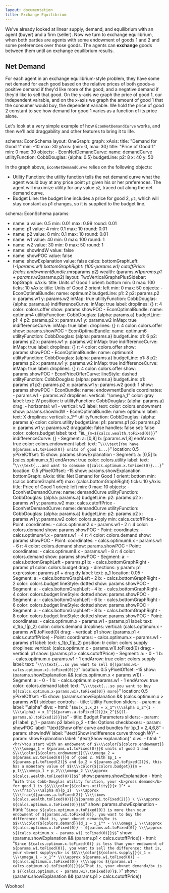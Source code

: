 ```yaml
---
layout: documentation
title: Exchange Equilibrium
---
```


We've already looked at linear supply, demand, and equilibrium with an agent (buyer) and a firm (seller). Now we turn to exchange equilibrium, when both parties are agents with some endowment of goods 1 and 2 and some preferences over those goods. The agents can **exchange** goods between them until an exchange equilibrium results. 

## Net Demand

For each agent in an exchange equilibrium-style problem, they have some net demand for each good based on the relative prices of both goods–a positive demand if they'd like more of the good, and a negative demand if they'd like to sell that good. On the y-axis we graph the price of good 1, our independent vairable, and on the x-axis we graph the amount of good 1 that the consumer would buy, the dependent variable. We hold the price of good 2 constant to see how demand for good 1 varies as a function of its price alone. 

Let's look at a very simple example of how `EconNetDemandCurve` works, and then we'll add draggability and other features to bring it to life.

<div width="500" height="400" class="codePreview">

schema: EconSchema
layout:
  OneGraph:
    graph:
      xAxis: 
        title: "Demand for Good 1"
        min: -10
        max: 30
      yAxis: {min: 0, max: 30}
        title: "Price of Good 1"
        min: 0
        max: 30
      objects:
      - EconNetDemandCurve:
          name: demandCurve
          utilityFunction:
            CobbDouglas: {alpha: 0.5}
          budgetLine:
            p2: 8
            x: 40
            y: 50
  

</div>  

In the graph above, `EconNetDemandCurve` relies on the following objects: 
* Utility Function: the utility function tells the net demand curve what the agent would buy at any price point `p2` given his or her preferences. The agent will maximize utility for any value `p2`, traced out along the net demand curve. 
* Budget Line: the budget line includes a price for good 2, `p2`, which will stay constant as p1 changes, so it is supplied to the budget line.  

<div width="500" height="1000" class="codePreview">

schema: EconSchema
params:
- name: a
  value: 0.5
  min: 0.01
  max: 0.99
  round: 0.01
- name: p1
  value: 4
  min: 0.1
  max: 10
  round: 0.01
- name: p2
  value: 8
  min: 0.1
  max: 10
  round: 0.01
- name: w1
  value: 40
  min: 0
  max: 100
  round: 1
- name: w2
  value: 30
  min: 0
  max: 50
  round: 1
- name: showIndW
  value: false
- name: showPOC
  value: false
- name: showExplanation
  value: false
calcs:
  bottomGraphLeft: (-1*params.w1)
  bottomGraphRight: (100-params.w1)
  cutoffPrice: (calcs.endowmentBundle.mrs*params.p2)
  wealth: (params.w1*params.p1 + params.w2*params.p2)
layout:
  TwoVerticalGraphsPlusSidebar: 
    topGraph:
      xAxis:
        title: Units of Good 1
        orient: bottom
        min: 0
        max: 100
        ticks: 10
      yAxis:
        title: Units of Good 2
        orient: left
        min: 0
        max: 50
      objects:
      - EconOptimalBundle:
          name: optimum2
          budgetLine:
            p1: 2
            p2: params.p2
            x: params.w1
            y: params.w2
            inMap: true
          utilityFunction:
            CobbDouglas: {alpha: params.a}
          indifferenceCurve:
            inMap: true
          label: 
          droplines: {}
          r: 4
          color: colors.offer
          show: params.showPOC
      - EconOptimalBundle: 
          name: optimum4
          utilityFunction:
            CobbDouglas: {alpha: params.a} 
          budgetLine:
            p1: 4
            p2: params.p2
            x: params.w1
            y: params.w2
            inMap: true
          indifferenceCurve:
            inMap: true
          label: 
          droplines: {}
          r: 4
          color: colors.offer
          show: params.showPOC
      - EconOptimalBundle: 
          name: optimum6
          utilityFunction:
            CobbDouglas: {alpha: params.a}
          budgetLine:
            p1: 6
            p2: params.p2
            x: params.w1
            y: params.w2
            inMap: true
          indifferenceCurve:
            inMap: true
          label: 
          droplines: {}
          r: 4
          color: colors.offer
          show: params.showPOC
      - EconOptimalBundle:
          name: optimum8
          utilityFunction:
            CobbDouglas: {alpha: params.a}
          budgetLine:
            p1: 8
            p2: params.p2
            x: params.w1
            y: params.w2
            inMap: true
          indifferenceCurve:
            inMap: true
          label: 
          droplines: {}
          r: 4
          color: colors.offer
          show: params.showPOC
      - EconPriceOfferCurve:
          lineStyle: dashed
          utilityFunction:
            CobbDouglas: {alpha: params.a}
          budgetLine:
            p1: params.p1
            p2: params.p2
            x: params.w1
            y: params.w2
          good: 1
          show: params.showPOC
      - EconBundle:
          name: endowmentBundle
          coordinates:
          - params.w1
          - params.w2
          droplines:
            vertical: "\\omega_1"
          color: gray
          label:
            text: W
            position: tr
          utilityFunction:
            CobbDouglas: {alpha: params.a}
          drag:
          - horizontal: w1
          - vertical: w2
            label:
              text: 
            color: colors.endowment
            show: params.showIndW
      - EconOptimalBundle: 
          name: optimum
          label:
            text: X
          droplines:
            vertical: x_1^*
          utilityFunction:
            CobbDouglas: {alpha: params.a}
          color: colors.utility
          budgetLine:
            p1: params.p1
            p2: params.p2
            x: params.w1
            y: params.w2
            draggable: false
            handles: false
            set: false
            color: colors.budget
            label:
              text: "`BL_{m=${calcs.wealth.toFixed(0)}}`"
          indifferenceCurve: {}
      - Segment: 
          a: [0,8]
          b: [params.w1,8]
          endArrow: true
          color: colors.endowment
          label:
            text: "`\\\\text{You have ${params.w1.toFixed(0)} units of good 1...}`"
            location: 0.5
            yPixelOffset: 15
          show: params.showExplanation
      - Segment:
          a: [0,5]
          b: [calcs.optimum.x,5]
          endArrow: true
          color: colors.utility
          label:
            text: "`\\\\text{...and want to consume ${calcs.optimum.x.toFixed(0)}...}`"
            location: 0.5
            yPixelOffset: -15
          show: params.showExplanation
    bottomGraph:
      xAxis:
        title: Net Demand for Good 1
        orient: bottom
        min: (calcs.bottomGraphLeft)
        max: (calcs.bottomGraphRight)
        ticks: 10
      yAxis:
        title: Price of Good 1
        orient: left
        min: 0
        max: 10
      objects:
      - EconNetDemandCurve:
          name: demandCurve
          utilityFunction:
            CobbDouglas: {alpha: params.a}
          budgetLine:
            p2: params.p2
            x: params.w1
            y: params.w2
          max: calcs.cutoffPrice
      - EconNetDemandCurve:
          name: demandCurve
          utilityFunction:
            CobbDouglas: {alpha: params.a}
          budgetLine:
            p2: params.p2
            x: params.w1
            y: params.w2
          color: colors.supply
          min: calcs.cutoffPrice
      - Point:
          coordinates:
          - calcs.optimum2.x - params.w1
          - 2
          r: 4
          color: colors.demand
          show: params.showPOC
      - Point:
          coordinates:
          - calcs.optimum4.x - params.w1
          - 4
          r: 4
          color: colors.demand
          show: params.showPOC
      - Point:
          coordinates:
          - calcs.optimum6.x - params.w1
          - 6
          r: 4
          color: colors.demand
          show: params.showPOC
      - Point:
          coordinates:
          - calcs.optimum8.x - params.w1
          - 8
          r: 4
          color: colors.demand
          show: params.showPOC
      - Segment:
          a:
          - calcs.bottomGraphLeft
          - params.p1
          b:
          - calcs.bottomGraphRight
          - params.p1
          color: colors.budget
          drag:
          - directions: y
            param: p1
            expression: params.p1 + drag.dy
          label:
            text: p_1
            location: 0.05
      - Segment:
          a:
          - calcs.bottomGraphLeft
          - 2
          b:
          - calcs.bottomGraphRight
          - 2
          color: colors.budget
          lineStyle: dotted
          show: params.showPOC
      - Segment:
          a:
          - calcs.bottomGraphLeft
          - 4
          b:
          - calcs.bottomGraphRight
          - 4
          color: colors.budget
          lineStyle: dotted
          show: params.showPOC
      - Segment:
          a:
          - calcs.bottomGraphLeft
          - 6
          b:
          - calcs.bottomGraphRight
          - 6
          color: colors.budget
          lineStyle: dotted
          show: params.showPOC
      - Segment:
          a:
          - calcs.bottomGraphLeft
          - 8
          b:
          - calcs.bottomGraphRight
          - 8
          color: colors.budget
          lineStyle: dotted
          show: params.showPOC
      - Point:
          coordinates:
          - calcs.optimum.x - params.w1
          - params.p1
          label:
            text: d_1(p_1|p_2)
          color: colors.demand
          droplines:
            vertical: (calcs.optimum.x - params.w1).toFixed(0)
          drag:
          - vertical: p1
          show: (params.p1 < calcs.cutoffPrice)
      - Point:
          coordinates:
          - calcs.optimum.x - params.w1
          - params.p1
          label:
            text: s_1(p_1|p_2)
            position: tr
          color: colors.supply
          droplines:
            vertical: (calcs.optimum.x - params.w1).toFixed(0)
          drag:
          - vertical: p1
          show: (params.p1 > calcs.cutoffPrice)
      - Segment:
          a:
          - 0
          - 1
          b:
          - calcs.optimum.x-params.w1
          - 1
          endArrow: true
          color: colors.supply
          label:
            text: "`\\\\text{...so you want to sell ${(params.w1-calcs.optimum.x).toFixed(0)}}`"
            location: 0.5
            yPixelOffset: -15
          show: (params.showExplanation && (calcs.optimum.x < params.w1))
      - Segment:
          a:
          - 0
          - 1
          b:
          - calcs.optimum.x-params.w1
          - 1
          endArrow: true
          color: colors.demand
          label:
            text: "`\\\\text{...so you want to buy ${(calcs.optimum.x-params.w1).toFixed(0)}
              more}`"
            location: 0.5
            yPixelOffset: -15
          show: (params.showExplanation && (calcs.optimum.x > params.w1))
    sidebar:
      controls:
      - title: Utility Function
        sliders:
        - param: a
          label: "\\alpha"
        divs:
        - html: "`$$u(x_1,x_2) = x_1^\\\\alpha x_2^{1 - \\\\alpha} = x_1^{${params.a.toFixed(2)}}x_2^{${(1-params.a).toFixed(2)}}$$`"
      - title: Budget Parameters
        sliders:
        - param: p1
          label: p_1
        - param: p2
          label: p_2
      - title: Options
        checkboxes:
        - param: showPOC
          label: "\\text{Show offer curve and bundles for }p_1 = 2,4,6,8"
        - param: showIndW
          label: "\\text{Show indifference curve through $W$}"
        - param: showExplanation
          label: "\\text{Show explanation}"
        divs:
        - html: "`<hr/>You start with an endowment of $\\\\color{${colors.endowment}}{\\\\omega_1
            = ${params.w1.toFixed(0)}}$ units of good 1 and $\\\\color{${colors.endowment}}{\\\\omega_2
            = ${params.w2.toFixed(0)}}$ of good 2. With $p_1 = ${params.p1.toFixed(2)}$
            and $p_2 = ${params.p2.toFixed(2)}$, this has a monetary value of $$\\\\color{${colors.budget}}{m
            = p_1\\\\omega_1 + p_2\\\\omega_2 \\\\approx ${calcs.wealth.toFixed(0)}}$$`"
          show: params.showExplanation
        - html: "`With this Cobb-Douglas utility function, your <b>gross demand</b>
            for good 1 is $$\\\\color{${colors.utility}}{x_1^* = \\\\frac{\\\\alpha
            m}{p_1}  \\\\approx \\\\frac{${params.a.toFixed(2)} \\\\times ${calcs.wealth.toFixed(0)}}{${params.p1.toFixed(2)}}
            \ \\\\approx ${calcs.optimum.x.toFixed(0)}}$$`"
          show: params.showExplanation
        - html: "`Since ${calcs.optimum.x.toFixed(0)} is more than your endowment
            of ${params.w1.toFixed(0)}, you want to buy the difference: that is, your
            <b>net demand</b> is $$\\\\color{${colors.demand}}{d_1 = x_1^* - \\\\omega_1
            \\\\approx ${calcs.optimum.x.toFixed(0)} - ${params.w1.toFixed(0)} \\\\approx
            ${(calcs.optimum.x - params.w1).toFixed(0)}}$$`"
          show: (params.showExplanation && (params.p1 < calcs.cutoffPrice))
        - html: "`Since ${calcs.optimum.x.toFixed(0)} is less than your endowment
            of ${params.w1.toFixed(0)}, you want to sell the difference: that is,
            your <b>net supply</b> is $$\\\\color{${colors.supply}}{s_1 = \\\\omega_1
            - x_1^* \\\\approx ${params.w1.toFixed(0)} - ${calcs.optimum.x.toFixed(0)}
            \\\\approx ${(params.w1 - calcs.optimum.x).toFixed(0)}}$$(That is, your
            <b>net demand</b> is $ ${(calcs.optimum.x - params.w1).toFixed(0)}$.)`"
          show: (params.showExplanation && (params.p1 > calcs.cutoffPrice))


</div> 


Woohoo!